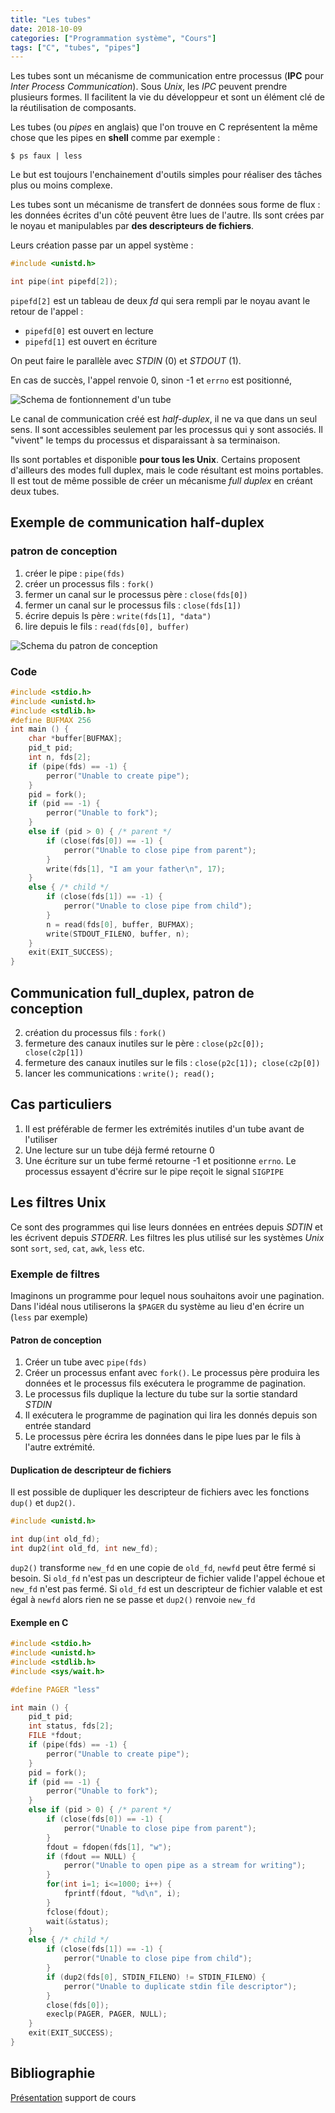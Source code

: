 ```yaml
---
title: "Les tubes"
date: 2018-10-09
categories: ["Programmation système", "Cours"]
tags: ["C", "tubes", "pipes"]
---
```


Les tubes sont un mécanisme de communication entre processus (**IPC** pour
*Inter Process Communication*). Sous *Unix*, les *IPC* peuvent prendre plusieurs
formes. Il facilitent la vie du développeur et sont un élément clé de la
réutilisation de composants.

Les tubes (ou *pipes* en anglais) que l'on trouve en C représentent la même
chose que les pipes en **shell** comme par exemple :

```shell
$ ps faux | less
```

Le but est toujours l'enchainement d'outils simples pour réaliser des tâches
plus ou moins complexe.

Les tubes sont un mécanisme de transfert de données sous forme de flux : les
données écrites d'un côté peuvent être lues de l'autre. Ils sont crées par le
noyau et manipulables par **des descripteurs de fichiers**.

Leurs création passe par un appel système :

```C
#include <unistd.h>

int pipe(int pipefd[2]);
```

`pipefd[2]` est un tableau de deux *fd* qui sera rempli par le noyau avant le
retour de l'appel : 

 - `pipefd[0]` est ouvert en lecture
 - `pipefd[1]` est ouvert en écriture

On peut faire le parallèle avec *STDIN* (0) et *STDOUT* (1).

En cas de succès, l'appel renvoie 0, sinon -1 et `errno` est positionné,

![Schema de fontionnement d'un tube](images/illustr_1.svg)

Le canal de communication créé est *half-duplex*, il ne va que dans un seul
sens. Il sont accessibles seulement par les processus qui y sont associés. Il
"vivent" le temps du processus et disparaissant à sa terminaison.

Ils sont portables et disponible **pour tous les Unix**. Certains proposent
d'ailleurs des modes full duplex, mais le code résultant est moins portables. Il
est tout de même possible de créer un mécanisme *full duplex* en créant deux
tubes.

## Exemple de communication half-duplex

### patron de conception

  1. créer le pipe : `pipe(fds)`
  2. créer un processus fils : `fork()`
  3. fermer un canal sur le processus père : `close(fds[0])`
  4. fermer un canal sur le processus fils : `close(fds[1])`
  5. écrire depuis ls père : `write(fds[1], "data")`
  6. lire depuis le fils : `read(fds[0], buffer)`

![Schema du patron de conception](images/illustr_2.svg)

### Code

```C
#include <stdio.h>
#include <unistd.h>
#include <stdlib.h>
#define BUFMAX 256
int main () {
    char *buffer[BUFMAX];
    pid_t pid;
    int n, fds[2];
    if (pipe(fds) == -1) {
        perror("Unable to create pipe");
    }
    pid = fork();
    if (pid == -1) {
        perror("Unable to fork");
    }
    else if (pid > 0) { /* parent */
        if (close(fds[0]) == -1) {
            perror("Unable to close pipe from parent");
        }
        write(fds[1], "I am your father\n", 17);
    }
    else { /* child */
        if (close(fds[1]) == -1) {
            perror("Unable to close pipe from child");
        }
        n = read(fds[0], buffer, BUFMAX);
        write(STDOUT_FILENO, buffer, n);
    }
    exit(EXIT_SUCCESS);
}
```

## Communication full_duplex, patron de conception

 2. création du processus fils : `fork()`
 3. fermeture des canaux inutiles sur le père : `close(p2c[0]); close(c2p[1])`
 4. fermeture des canaux inutiles sur le fils : `close(p2c[1]); close(c2p[0])`
 5. lancer les communications : `write(); read();`

## Cas particuliers

 1. Il est préférable de fermer les extrémités inutiles d'un tube avant de
       l'utiliser
 2. Une lecture sur un tube déjà fermé retourne 0
 2. Une écriture sur un tube fermé retourne -1 et positionne `errno`. Le
    processus essayent d'écrire sur le pipe reçoit le signal `SIGPIPE`

## Les filtres Unix

Ce sont des programmes qui lise leurs données en entrées depuis *SDTIN* et les
écrivent depuis *STDERR*. Les filtres les plus utilisé sur les systèmes *Unix*
sont `sort`, `sed`, `cat`, `awk`, `less` etc.

### Exemple de filtres

Imaginons un programme pour lequel nous souhaitons avoir une pagination. Dans
l'idéal nous utiliserons la `$PAGER` du système au lieu d'en écrire un (`less`
par exemple)

#### Patron de conception
 1. Créer un tube avec `pipe(fds)`
 2. Créer un processus enfant avec `fork()`. Le processus père produira les
    données et le processus fils exécutera le programme de pagination.
 3. Le processus fils duplique la lecture du tube sur la sortie standard *STDIN*
 4. Il exécutera le programme de pagination qui lira les donnés depuis son
    entrée standard
 5. Le processus père écrira les données dans le pipe lues par le
    fils à l'autre extrémité.

#### Duplication de descripteur de fichiers

Il est possible de dupliquer les descripteur de fichiers avec les fonctions
`dup()` et `dup2()`.

```C
#include <unistd.h>

int dup(int old_fd);
int dup2(int old_fd, int new_fd);
```

`dup2()` transforme `new_fd` en une copie de `old_fd`, `newfd` peut être fermé
si besoin. Si `old_fd` n'est pas un descripteur de fichier valide l'appel échoue
et `new_fd` n'est pas fermé. Si `old_fd` est un descripteur de fichier valable
et est égal à `newfd` alors rien ne se passe et `dup2()` renvoie `new_fd`

#### Exemple en C

```C
#include <stdio.h>
#include <unistd.h>
#include <stdlib.h>
#include <sys/wait.h>

#define PAGER "less"

int main () {
    pid_t pid;
    int status, fds[2];
    FILE *fdout;
    if (pipe(fds) == -1) {
        perror("Unable to create pipe");
    }
    pid = fork();
    if (pid == -1) {
        perror("Unable to fork");
    }
    else if (pid > 0) { /* parent */
        if (close(fds[0]) == -1) {
            perror("Unable to close pipe from parent");
        }
        fdout = fdopen(fds[1], "w");
        if (fdout == NULL) {
            perror("Unable to open pipe as a stream for writing");
        }
        for(int i=1; i<=1000; i++) {
            fprintf(fdout, "%d\n", i);
        }
        fclose(fdout);
        wait(&status);
    }
    else { /* child */
        if (close(fds[1]) == -1) {
            perror("Unable to close pipe from child");
        }
        if (dup2(fds[0], STDIN_FILENO) != STDIN_FILENO) {
            perror("Unable to duplicate stdin file descriptor");
        }
        close(fds[0]);
        execlp(PAGER, PAGER, NULL);
    }
    exit(EXIT_SUCCESS);
}
```

## Bibliographie

[Présentation][f_pres] support de cours

[f_pres]:files/presentation.pdf
